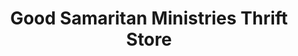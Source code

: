 ---
title: "Good Samaritan Ministries Thrift Store"
url: /helena/good-samaritan-ministries-thrift-store/
shop: charity
---